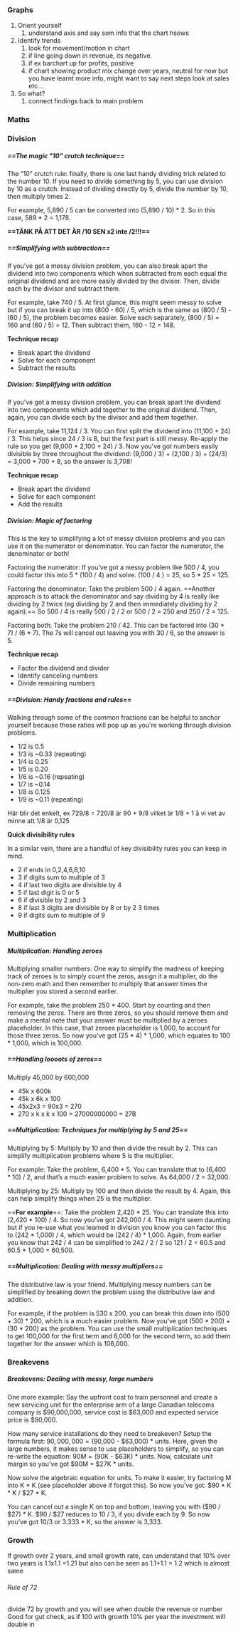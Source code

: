 ### Graphs
1. Orient yourself 
	1. understand axis and say som info that the chart hsows
2. Identify trends
	1. look for movement/motion in chart
	2. if line going down in revenue, its negative. 
	3. if ex barchart up for profits, positive
	4. if chart showing product mix change over years, neutral for now but you have learnt more info, might want to say next steps look at sales etc...
3. So what?
	1. connect findings back to main problem



### Maths


### Division
##### **==The magic "10" crutch technique==**

The “10” crutch rule: finally, there is one last handy dividing trick related to the number 10. If you need to divide something by 5, you can use division by 10 as a crutch. Instead of dividing directly by 5, divide the number by 10, then multiply times 2.

For example, 5,890 / 5 can be converted into (5,890 / 10) * 2. So in this case, 589 * 2 = 1,178.

**==TÄNK PÅ ATT DET ÄR /10 SEN x2 inte /2!!!==**

##### **==Simplifying with subtraction==**
If you’ve got a messy division problem, you can also break apart the dividend into two components which when subtracted from each equal the original dividend and are more easily divided by the divisor. Then, divide each by the divisor and subtract them.

For example, take 740 / 5. At first glance, this might seem messy to solve but if you can break it up into (800 - 60) / 5, which is the same as (800 / 5) - (60 / 5), the problem becomes easier. Solve each separately, (800 / 5) = 160 and (60 / 5) = 12. Then subtract them, 160 - 12 = 148.

**Technique recap**

- Break apart the dividend
- Solve for each component
- Subtract the results

##### Division: Simplifying with addition
If you’ve got a messy division problem, you can break apart the dividend into two components which add together to the original dividend. Then, again, you can divide each by the divisor and add them together.

For example, take 11,124 / 3. You can first split the dividend into (11,100 + 24) / 3. This helps since 24 / 3 is 8, but the first part is still messy. Re-apply the rule so you get (9,000 + 2,100 + 24) / 3. Now you’ve got numbers easily divisible by three throughout the dividend: (9,000 / 3) + (2,100 / 3) + (24/3) = 3,000 + 700 + 8, so the answer is 3,708!

**Technique recap**

- Break apart the dividend
- Solve for each component
- Add the results

##### Division: Magic of factoring

This is the key to simplifying a lot of messy division problems and you can use it on the numerator or denominator. You can factor the numerator, the denominator or both!

Factoring the numerator: If you’ve got a messy problem like 500 / 4, you could factor this into 5 * (100 / 4) and solve. (100 / 4 ) = 25, so 5 * 25 = 125.

Factoring the denominator: Take the problem 500 / 4 again. ==Another approach is to attack the denominator and say dividing by 4 is really like dividing by 2 twice (eg dividing by 2 and then immediately dividing by 2 again).== So 500 / 4 is really 500 / 2 / 2 or 500 / 2 = 250 and 250 / 2 = 125.

Factoring both: Take the problem 210 / 42. This can be factored into (30 * 7) / (6 * 7). The 7s will cancel out leaving you with 30 / 6, so the answer is 5.

**Technique recap**

- Factor the dividend and divider
- Identify canceling numbers
- Divide remaining numbers

##### ==Division: Handy fractions and rules==

Walking through some of the common fractions can be helpful to anchor yourself because those ratios will pop up as you're working through division problems.

- 1/2 is 0.5
- 1/3 is ~0.33 (repeating)
- 1/4 is 0.25
- 1/5 is 0.20
- 1/6 is ~0.16 (repeating)
- 1/7 is ~0.14
- 1/8 is 0.125
- 1/9 is ~0.11 (repeating)

Här blir det enkelt, ex 729/8 = 720/8 är 90 + 9/8 vilket är 1/8 + 1 å vi vet av minne att 1/8 är 0,125

**Quick divisibility rules**

In a similar vein, there are a handful of key divisibility rules you can keep in mind.

- 2 if ends in 0,2,4,6,8,10
- 3 if digits sum to multiple of 3
- 4 if last two digits are divisible by 4
- 5 if last digit is 0 or 5
- 6 if divisible by 2 and 3
- 8 if last 3 digits are divisible by 8 or by 2 3 times
- 9 if digits sum to multiple of 9


### Multiplication

##### Multiplication: Handling zeroes

Multiplying smaller numbers: One way to simplify the madness of keeping track of zeroes is to simply count the zeros, assign it a multiplier, do the non-zero math and then remember to multiply that answer times the multiplier you stored a second earlier.

For example, take the problem 250 * 400. Start by counting and then removing the zeros. There are three zeros, so you should remove them and make a mental note that your answer must be multiplied by a zeroes placeholder. In this case, that zeroes placeholder is 1,000, to account for those three zeros. So now you’ve got (25 * 4) * 1,000, which equates to 100 * 1,000, which is 100,000.

##### ==Handling loooots of zeros==

Multiply 45,000 by 600,000
- 45k x 600k 
- 45k x 6k x 100
- 45x2x3 = 90x3 = 270
- 270 x k x k x 100 = 27000000000 = 27B

##### ==Multiplication: Techniques for multiplying by 5 and 25==

Multiplying by 5: Multiply by 10 and then divide the result by 2. This can simplify multiplication problems where 5 is the multiplier.

For example: Take the problem, 6,400 * 5. You can translate that to (6,400 * 10) / 2, and that’s a much easier problem to solve. As 64,000 / 2 = 32,000. 

Multiplying by 25: Multiply by 100 and then divide the result by 4. Again, this can help simplify things when 25 is the multiplier.

==**For example**==: Take the problem 2,420 * 25. You can translate this into (2,420 * 100) / 4. So now you’ve got 242,000 / 4. This might seem daunting but if you re-use what you learned in division you know you can factor this to (242 * 1,000) / 4, which would be (242 / 4) * 1,000. Again, from earlier you know that 242 / 4 can be simplified to 242 / 2 / 2 so 121 / 2 = 60.5 and 60.5 * 1,000 = 60,500.

##### ==Multiplication: Dealing with messy multipliers==

The distributive law is your friend. Multiplying messy numbers can be simplified by breaking down the problem using the distributive law and addition.

For example, if the problem is 530 x 200, you can break this down into (500 + 30) * 200, which is a much easier problem. Now you’ve got (500 * 200) + (30 * 200) as the problem. You can use the small multiplication techniques to get 100,000 for the first term and 6,000 for the second term, so add them together for the answer which is 106,000.


### Breakevens

##### Breakevens: Dealing with messy, large numbers

One more example: Say the upfront cost to train personnel and create a new servicing unit for the enterprise arm of a large Canadian telecoms company is $90,000,000, service cost is $63,000 and expected service price is $90,000.

How many service installations do they need to breakeven? Setup the formula first: $90,000,000 = ($90,000 - $63,000) * units. Here, given the large numbers, it makes sense to use placeholders to simplify, so you can re-write the equation: $90M = ($90K - $63K) * units. Now, calculate unit margin so you’ve got $90M = $27K * units.

Now solve the algebraic equation for units. To make it easier, try factoring M into K * K (see placeholder above if forgot this). So now you’ve got: $90 * K * K / $27 * K.

You can cancel out a single K on top and bottom, leaving you with ($90 / $27) * K. $90 / $27 reduces to 10 / 3, if you divide each by 9. So now you’ve got 10/3 or 3.333 * K, so the answer is 3,333.

### Growth
If growth over 2 years, and small growth rate, can understand that 10% over two years is 1.1x1.1 =1.21 but also can be seen as 1.1+1.1 = 1.2 which is almost same

###### Rule of 72
divide 72 by growth and you will see when double the revenue or number
Good for gut check, as if 100 with growth 10% per year the investment will double in 




















































